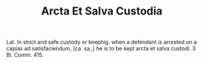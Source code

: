 ---
title: Arcta Et Salva Custodia
letter: A
permalink: "/definitions/arcta-et-salva-custodia.html"
body: Lat. In strict and safe custody or keephig. when a defendant is arrested on
  a capias ad satisfaciendum, (ca. sa.,) he is to be kept arcta et salva custodi.
  3 Bl. Comm. 415.
published_at: '2018-07-07'
source: Black's Law Dictionary
layout: post
---